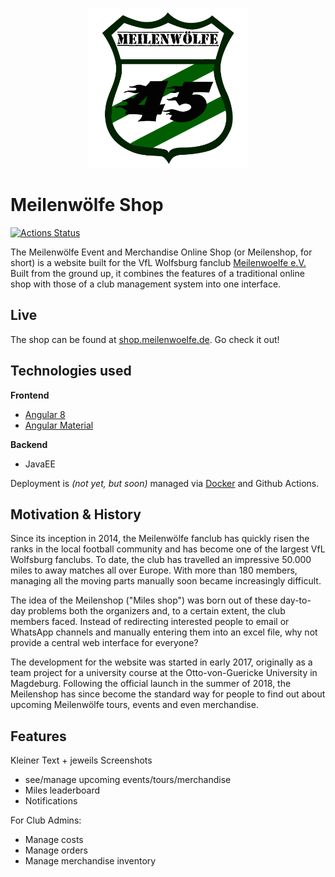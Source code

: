 <p align="center">
  <img height="256px" width="256px" style="text-align: center;" src="https://raw.githubusercontent.com/lehoffma/memo/master/src/main/web/src/resources/images/Logo.png">
</p>


# Meilenwölfe Shop

[![Actions Status](https://github.com/lehoffma/memo/workflows/Node%20CI/badge.svg)](https://github.com/lehoffma/memo/workflows/Node%20CI/badge.svg)

The Meilenwölfe Event and Merchandise Online Shop (or Meilenshop, for short) is a website built for the VfL Wolfsburg fanclub [Meilenwoelfe e.V.](https://www.meilenwoelfe.de)
Built from the ground up, it combines the features of a traditional online shop with those of a club management system into one interface.

## Live
The shop can be found at [shop.meilenwoelfe.de](https://shop.meilenwoelfe.de). Go check it out!


## Technologies used

<b>Frontend</b>
- [Angular 8](https://angular.io/)
- [Angular Material](https://material.angular.io/)

<b>Backend</b>
- JavaEE

Deployment is _(not yet, but soon)_ managed via [Docker](https://www.docker.com/) and Github Actions.

## Motivation & History

Since its inception in 2014, the Meilenwölfe fanclub has quickly risen the ranks in the local football community and has 
become one of the largest VfL Wolfsburg fanclubs. To date, the club has travelled an impressive 50.000 miles to away matches all over Europe.
With more than 180 members, managing all the moving parts manually soon became increasingly difficult.

The idea of the Meilenshop ("Miles shop") was born out of these day-to-day problems both the organizers and, to a certain extent, the 
club members faced. Instead of redirecting interested people to email or WhatsApp channels and manually entering them into an excel file, 
why not provide a central web interface for everyone? 

The development for the website was started in early 2017, originally as a team project for a university course at the 
Otto-von-Guericke University in Magdeburg.
Following the official launch in the summer of 2018, the Meilenshop has since become the standard way for people to find 
out about upcoming Meilenwölfe tours, events and even merchandise.

## Features
Kleiner Text + jeweils Screenshots

- see/manage upcoming events/tours/merchandise
- Miles leaderboard 
- Notifications

For Club Admins:
- Manage costs 
- Manage orders
- Manage merchandise inventory

